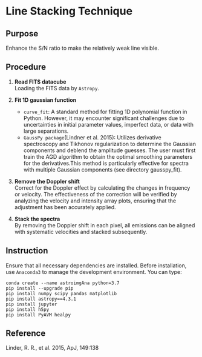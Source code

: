 # Line Stacking Technique
## Purpose
Enhance the S/N ratio to make the relatively weak line visible.

## Procedure
1. **Read FITS datacube**    
    Loading the FITS data by `Astropy`.
2. **Fit 1D gaussian function**   
    - `curve_fit`: A standard method for fitting 1D polynomial function in Python. However, it may encounter significant challenges due to uncertainties in initial parameter values, imperfect data, or data with large separations.
    - `GaussPy package`(Lindner et al. 2015): Utilizes derivative spectroscopy and Tikhonov regularization to determine the Gaussian components and deblend the amplitude guesses. The user must first train the AGD algorithm to obtain the optimal smoothing parameters for the derivatives.This method is particularly effective for spectra with multiple Gaussian components (see directory gausspy_fit).

3. **Remove the Doppler shift**   
    Correct for the Doppler effect by calculating the changes in frequency or velocity. The effectiveness of the correction will be verified by analyzing the velocity and intensity array plots, ensuring that the adjustment has been accurately applied.
4. **Stack the spectra**   
    By removing the Doppler shift in each pixel, all emissions can be aligned with systematic velocities and stacked subsequently.


## Instruction
Ensure that all necessary dependencies are installed. Before installation, use `Anaconda3` to manage the development environment. You can type:   
```
conda create --name astroimgAna python=3.7        
pip install --upgrade pip      
pip install numpy scipy pandas matplotlib   
pip install astropy==4.3.1   
pip install jupyter   
pip install h5py   
pip install PyAVM healpy
```   

   

## Reference
Linder, R. R., et al. 2015, ApJ, 149:138 
